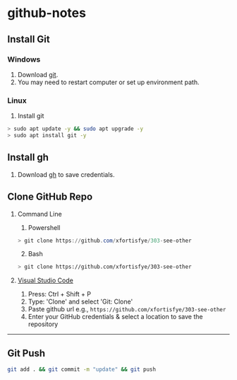 # github-notes

## Install Git

### Windows
1. Download [git](https://git-scm.com/download/win).
2. You may need to restart computer or set up environment path.

### Linux
1. Install git
```bash
> sudo apt update -y && sudo apt upgrade -y
> sudo apt install git -y
```

## Install gh
1. Download [gh](https://github.com/cli/cli/blob/trunk/docs/install_linux.md) to save credentials.

## Clone GitHub Repo

1. Command Line
    1. Powershell
    ```powershell
    > git clone https://github.com/xfortisfye/303-see-other
    ```
    2. Bash
    ```bash
    > git clone https://github.com/xfortisfye/303-see-other
    ```

2. [Visual Studio Code](https://code.visualstudio.com/)
    1. Press: Ctrl + Shift + P
    2. Type: 'Clone' and select 'Git: Clone'
    3. Paste github url e.g., `https://github.com/xfortisfye/303-see-other`
    4. Enter your GitHub credentials & select a location to save the repository

-----

## Git Push
```bash
git add . && git commit -m "update" && git push
```
